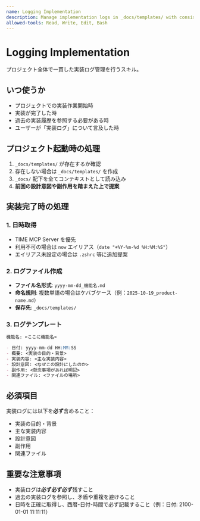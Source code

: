 ```yaml
---
name: Logging Implementation
description: Manage implementation logs in _docs/templates/ with consistent format. Use when starting project work, completing implementations, or when user mentions 実装ログ/implementation log.
allowed-tools: Read, Write, Edit, Bash
---
```


# Logging Implementation

プロジェクト全体で一貫した実装ログ管理を行うスキル。

## いつ使うか

- プロジェクトでの実装作業開始時
- 実装が完了した時
- 過去の実装履歴を参照する必要がある時
- ユーザーが「実装ログ」について言及した時

## プロジェクト起動時の処理

1. `_docs/templates/` が存在するか確認
2. 存在しない場合は `_docs/templates/` を作成
3. `_docs/` 配下を全てコンテキストとして読み込み
4. **前回の設計意図や副作用を踏まえた上で提案**

## 実装完了時の処理

### 1. 日時取得
- TIME MCP Server を優先
- 利用不可の場合は `now` エイリアス（`date "+%Y-%m-%d %H:%M:%S"`）
- エイリアス未設定の場合は `.zshrc` 等に追加提案

### 2. ログファイル作成
- **ファイル名形式**: `yyyy-mm-dd_機能名.md`
- **命名規則**: 複数単語の場合はケバブケース（例：`2025-10-19_product-name.md`）
- **保存先**: `_docs/templates/`

### 3. ログテンプレート

```md
機能名: <ここに機能名>

- 日付: yyyy-mm-dd HH:MM:SS
- 概要: <実装の目的・背景>
- 実装内容: <主な実装内容>
- 設計意図: <なぜこの設計にしたのか>
- 副作用: <懸念事項があれば明記>
- 関連ファイル: <ファイルの場所>
```

## 必須項目

実装ログには以下を**必ず**含めること：
- 実装の目的・背景
- 主な実装内容
- 設計意図
- 副作用
- 関連ファイル

## 重要な注意事項

- 実装ログは**必ず必ず必ず**残すこと
- 過去の実装ログを参照し、矛盾や重複を避けること
- 日時を正確に取得し、西暦-日付-時間で必ず記載すること（例：日付: 2100-01-01 11:11:11）
